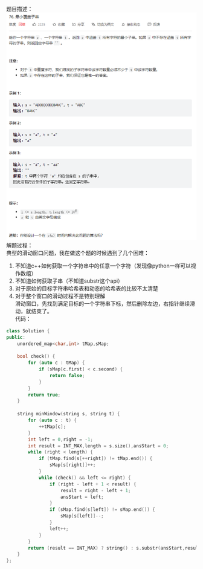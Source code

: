 题目描述：  
![image](/basical/string/image/image2.png)
解题过程：  
典型的滑动窗口问题，我在做这个题的时候遇到了几个困难：  
1. 不知道c++如何获取一个字符串中的任意一个字符（发现像python一样可以视作数组）
2. 不知道如何获取子串（不知道substr这个api）
3. 对于原始的目标字符串哈希表和动态的哈希表的比较不太清楚
4. 对于整个窗口的滑动过程不是特别理解  
滑动窗口，先找到满足目标的一个字符串下标，然后删除左边，右指针继续滑动，就结束了。  
代码：  
```cpp
class Solution {
public:
    unordered_map<char,int> tMap,sMap;

    bool check() {
        for (auto c : tMap) {
            if (sMap[c.first] < c.second) {
                return false;
            }
        }
        return true;
    }

    string minWindow(string s, string t) {
        for (auto c : t) {
            ++tMap[c];
        }
        int left = 0,right = -1;
        int result = INT_MAX,length = s.size(),ansStart = 0;
        while (right < length) {
            if (tMap.find(s[++right]) != tMap.end()) {
                sMap[s[right]]++;
            }
            while (check() && left <= right) {
                if (right - left + 1 < result) {
                    result = right - left + 1;
                    ansStart = left;
                }
                if (sMap.find(s[left]) != sMap.end()) {
                    sMap[s[left]]--;
                }
                left++;
            }
        }
        return (result == INT_MAX) ? string() : s.substr(ansStart,result);
    }
};
```